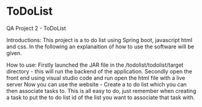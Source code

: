 # ToDoList
QA Project 2 - ToDoList

Introductions:
This project is a to do list using Spring boot, javascript html and css. In the following an explanaition of how to use the software will be given.

How to use:
Firstly launched the JAR file in the /todolist/todolist/target directory - this will run the backend of the application.
Secondly open the front end using visual studio code and run open the html file with a live server
Now you can use the website - Create a to do list which you can then associate tasks to. This is all easy to do, just remember when creating a task to put the to do list id of the list you want to associate that task with.